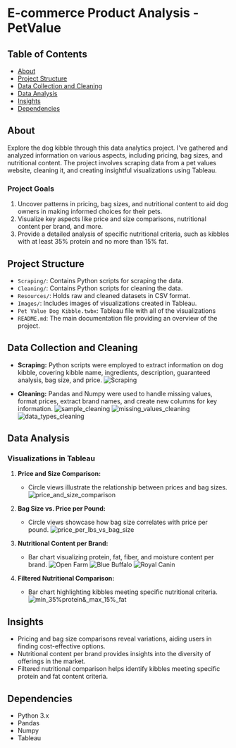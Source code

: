 # E-commerce Product Analysis - PetValue

## Table of Contents

- [About](#about)
- [Project Structure](#project-structure)
- [Data Collection and Cleaning](#data-collection-and-cleaning)
- [Data Analysis](#data-analysis)
- [Insights](#insights)
- [Dependencies](#dependencies)

## About

Explore the dog kibble through this data analytics project. I've gathered and analyzed information on various aspects, including pricing, bag sizes, and nutritional content. The project involves scraping data from a pet values website, cleaning it, and creating insightful visualizations using Tableau.

### Project Goals

1) Uncover patterns in pricing, bag sizes, and nutritional content to aid dog owners in making informed choices for their pets.
2) Visualize key aspects like price and size comparisons, nutritional content per brand, and more.
3) Provide a detailed analysis of specific nutritional criteria, such as kibbles with at least 35% protein and no more than 15% fat.

## Project Structure

- `Scraping/`: Contains Python scripts for scraping the data.
- `Cleaning/`: Contains Python scripts for cleaning the data.
- `Resources/`: Holds raw and cleaned datasets in CSV format.
- `Images/`: Includes images of visualizations created in Tableau.
- `Pet Value Dog Kibble.twbx`: Tableau file with all of the visualizations
- `README.md`: The main documentation file providing an overview of the project.

## Data Collection and Cleaning

- **Scraping:** Python scripts were employed to extract information on dog kibble, covering kibble name, ingredients, description, guaranteed analysis, bag size, and price.
![Scraping](Images/scraping.png)

- **Cleaning:** Pandas and Numpy were used to handle missing values, format prices, extract brand names, and create new columns for key information.
![sample_cleaning](Images/sample_cleaning.png)
![missing_values_cleaning](Images/missing_values_cleaning.png)
![data_types_cleaning](Images/data_types_cleaning.png)

## Data Analysis

### Visualizations in Tableau

1. **Price and Size Comparison:**
   - Circle views illustrate the relationship between prices and bag sizes.
![price_and_size_comparison](Images/price_and_size_comparison.png)

2. **Bag Size vs. Price per Pound:**
   - Circle views showcase how bag size correlates with price per pound.
![price_per_lbs_vs_bag_size](Images/price_per_lbs_vs_bag_size.png)

3. **Nutritional Content per Brand:**
   - Bar chart visualizing protein, fat, fiber, and moisture content per brand.
![Open Farm](Images/nutrition_by_brand_open_farm.png)
![Blue Buffalo](Images/nutrition_by_brand_blue_buffalo.png)
![Royal Canin](Images/nutrition_by_brand_royal_canin.png)

4. **Filtered Nutritional Comparison:**
   - Bar chart highlighting kibbles meeting specific nutritional criteria.
![min_35%_protein_&_max_15%_fat](Images/min_35_protein_&_max_15_fat.png)

## Insights

- Pricing and bag size comparisons reveal variations, aiding users in finding cost-effective options.
- Nutritional content per brand provides insights into the diversity of offerings in the market.
- Filtered nutritional comparison helps identify kibbles meeting specific protein and fat content criteria.

## Dependencies

- Python 3.x
- Pandas
- Numpy
- Tableau
